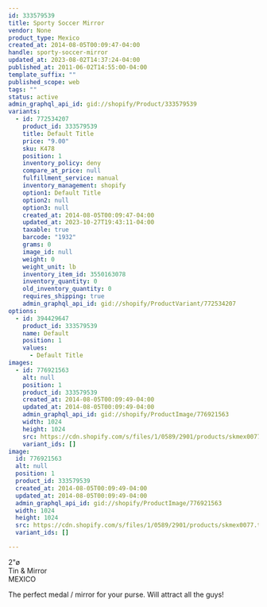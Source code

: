 ```yaml
---
id: 333579539
title: Sporty Soccer Mirror
vendor: None
product_type: Mexico
created_at: 2014-08-05T00:09:47-04:00
handle: sporty-soccer-mirror
updated_at: 2023-08-02T14:37:24-04:00
published_at: 2011-06-02T14:55:00-04:00
template_suffix: ""
published_scope: web
tags: ""
status: active
admin_graphql_api_id: gid://shopify/Product/333579539
variants:
  - id: 772534207
    product_id: 333579539
    title: Default Title
    price: "9.00"
    sku: K478
    position: 1
    inventory_policy: deny
    compare_at_price: null
    fulfillment_service: manual
    inventory_management: shopify
    option1: Default Title
    option2: null
    option3: null
    created_at: 2014-08-05T00:09:47-04:00
    updated_at: 2023-10-27T19:43:11-04:00
    taxable: true
    barcode: "1932"
    grams: 0
    image_id: null
    weight: 0
    weight_unit: lb
    inventory_item_id: 3550163078
    inventory_quantity: 0
    old_inventory_quantity: 0
    requires_shipping: true
    admin_graphql_api_id: gid://shopify/ProductVariant/772534207
options:
  - id: 394429647
    product_id: 333579539
    name: Default
    position: 1
    values:
      - Default Title
images:
  - id: 776921563
    alt: null
    position: 1
    product_id: 333579539
    created_at: 2014-08-05T00:09:49-04:00
    updated_at: 2014-08-05T00:09:49-04:00
    admin_graphql_api_id: gid://shopify/ProductImage/776921563
    width: 1024
    height: 1024
    src: https://cdn.shopify.com/s/files/1/0589/2901/products/skmex0077.tif.jpeg?v=1407211789
    variant_ids: []
image:
  id: 776921563
  alt: null
  position: 1
  product_id: 333579539
  created_at: 2014-08-05T00:09:49-04:00
  updated_at: 2014-08-05T00:09:49-04:00
  admin_graphql_api_id: gid://shopify/ProductImage/776921563
  width: 1024
  height: 1024
  src: https://cdn.shopify.com/s/files/1/0589/2901/products/skmex0077.tif.jpeg?v=1407211789
  variant_ids: []

---
```


2"ø  
Tin & Mirror  
MEXICO

The perfect medal / mirror for your purse. Will attract all the guys!